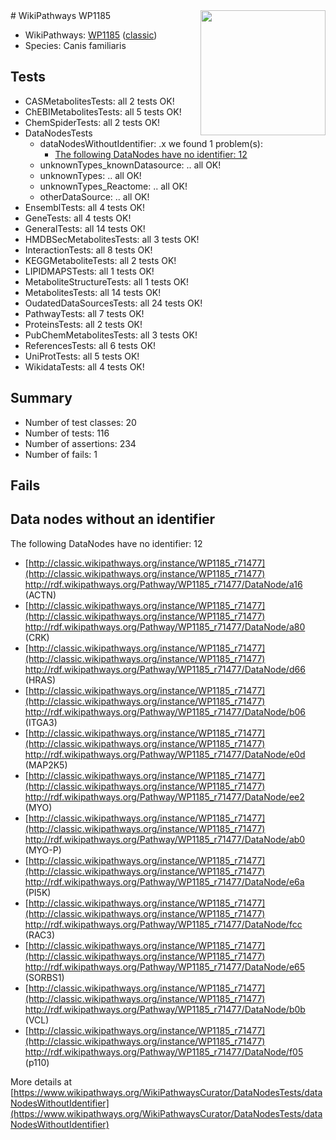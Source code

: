 <img style="float: right; width: 200px" src="https://upload.wikimedia.org/wikipedia/commons/thumb/8/83/Wplogo_with_text_500.png/640px-Wplogo_with_text_500.png" />
# WikiPathways WP1185

* WikiPathways: [WP1185](https://wikipathways.org/pathways/WP1185) ([classic](https://classic.wikipathways.org/instance/WP1185))
* Species: Canis familiaris
## Tests
* CASMetabolitesTests: all 2 tests OK!
* ChEBIMetabolitesTests: all 5 tests OK!
* ChemSpiderTests: all 2 tests OK!
* DataNodesTests
    * dataNodesWithoutIdentifier: .x we found 1 problem(s):
        * [The following DataNodes have no identifier: 12](#8792c492)
    * unknownTypes_knownDatasource: .. all OK!
    * unknownTypes: .. all OK!
    * unknownTypes_Reactome: .. all OK!
    * otherDataSource: .. all OK!
* EnsemblTests: all 4 tests OK!
* GeneTests: all 4 tests OK!
* GeneralTests: all 14 tests OK!
* HMDBSecMetabolitesTests: all 3 tests OK!
* InteractionTests: all 8 tests OK!
* KEGGMetaboliteTests: all 2 tests OK!
* LIPIDMAPSTests: all 1 tests OK!
* MetaboliteStructureTests: all 1 tests OK!
* MetabolitesTests: all 14 tests OK!
* OudatedDataSourcesTests: all 24 tests OK!
* PathwayTests: all 7 tests OK!
* ProteinsTests: all 2 tests OK!
* PubChemMetabolitesTests: all 3 tests OK!
* ReferencesTests: all 6 tests OK!
* UniProtTests: all 5 tests OK!
* WikidataTests: all 4 tests OK!


## Summary

* Number of test classes: 20
* Number of tests: 116
* Number of assertions: 234
* Number of fails: 1

## Fails

<a name="8792c492" />

## Data nodes without an identifier

The following DataNodes have no identifier: 12

* [http://classic.wikipathways.org/instance/WP1185_r71477](http://classic.wikipathways.org/instance/WP1185_r71477) http://rdf.wikipathways.org/Pathway/WP1185_r71477/DataNode/a16 (ACTN)
* [http://classic.wikipathways.org/instance/WP1185_r71477](http://classic.wikipathways.org/instance/WP1185_r71477) http://rdf.wikipathways.org/Pathway/WP1185_r71477/DataNode/a80 (CRK)
* [http://classic.wikipathways.org/instance/WP1185_r71477](http://classic.wikipathways.org/instance/WP1185_r71477) http://rdf.wikipathways.org/Pathway/WP1185_r71477/DataNode/d66 (HRAS)
* [http://classic.wikipathways.org/instance/WP1185_r71477](http://classic.wikipathways.org/instance/WP1185_r71477) http://rdf.wikipathways.org/Pathway/WP1185_r71477/DataNode/b06 (ITGA3)
* [http://classic.wikipathways.org/instance/WP1185_r71477](http://classic.wikipathways.org/instance/WP1185_r71477) http://rdf.wikipathways.org/Pathway/WP1185_r71477/DataNode/e0d (MAP2K5)
* [http://classic.wikipathways.org/instance/WP1185_r71477](http://classic.wikipathways.org/instance/WP1185_r71477) http://rdf.wikipathways.org/Pathway/WP1185_r71477/DataNode/ee2 (MYO)
* [http://classic.wikipathways.org/instance/WP1185_r71477](http://classic.wikipathways.org/instance/WP1185_r71477) http://rdf.wikipathways.org/Pathway/WP1185_r71477/DataNode/ab0 (MYO-P)
* [http://classic.wikipathways.org/instance/WP1185_r71477](http://classic.wikipathways.org/instance/WP1185_r71477) http://rdf.wikipathways.org/Pathway/WP1185_r71477/DataNode/e6a (PI5K)
* [http://classic.wikipathways.org/instance/WP1185_r71477](http://classic.wikipathways.org/instance/WP1185_r71477) http://rdf.wikipathways.org/Pathway/WP1185_r71477/DataNode/fcc (RAC3)
* [http://classic.wikipathways.org/instance/WP1185_r71477](http://classic.wikipathways.org/instance/WP1185_r71477) http://rdf.wikipathways.org/Pathway/WP1185_r71477/DataNode/e65 (SORBS1)
* [http://classic.wikipathways.org/instance/WP1185_r71477](http://classic.wikipathways.org/instance/WP1185_r71477) http://rdf.wikipathways.org/Pathway/WP1185_r71477/DataNode/b0b (VCL)
* [http://classic.wikipathways.org/instance/WP1185_r71477](http://classic.wikipathways.org/instance/WP1185_r71477) http://rdf.wikipathways.org/Pathway/WP1185_r71477/DataNode/f05 (p110)


More details at [https://www.wikipathways.org/WikiPathwaysCurator/DataNodesTests/dataNodesWithoutIdentifier](https://www.wikipathways.org/WikiPathwaysCurator/DataNodesTests/dataNodesWithoutIdentifier)

